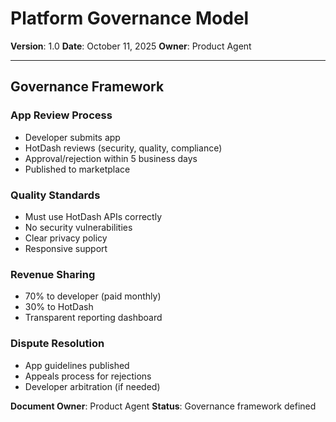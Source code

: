 # Platform Governance Model

**Version**: 1.0
**Date**: October 11, 2025
**Owner**: Product Agent

---

## Governance Framework

### App Review Process

- Developer submits app
- HotDash reviews (security, quality, compliance)
- Approval/rejection within 5 business days
- Published to marketplace

### Quality Standards

- Must use HotDash APIs correctly
- No security vulnerabilities
- Clear privacy policy
- Responsive support

### Revenue Sharing

- 70% to developer (paid monthly)
- 30% to HotDash
- Transparent reporting dashboard

### Dispute Resolution

- App guidelines published
- Appeals process for rejections
- Developer arbitration (if needed)

**Document Owner**: Product Agent
**Status**: Governance framework defined
